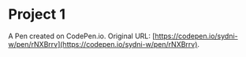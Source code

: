 # Project 1

A Pen created on CodePen.io. Original URL: [https://codepen.io/sydni-w/pen/rNXBrrv](https://codepen.io/sydni-w/pen/rNXBrrv).

